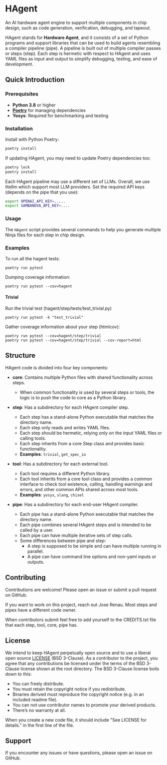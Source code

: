 
# HAgent

An AI hardware agent engine to support multiple components in chip design, such as code generation, verification, debugging, and tapeout.

HAgent stands for **Hardware Agent**, and it consists of a set of Python programs and support libraries that can be used to build agents resembling a compiler pipeline (pipe). A pipeline is built out of multiple compiler passes or steps (step). Each step is hermetic with respect to HAgent and uses YAML files as input and output to simplify debugging, testing, and ease of development.

## Quick Introduction

### Prerequisites

- **Python 3.8** or higher
- **[Poetry](https://python-poetry.org/docs/#installation)** for managing dependencies
- **Yosys**: Required for benchmarking and testing

### Installation

Install with Python Poetry:

```bash
poetry install
```

If updating HAgent, you may need to update Poetry dependencies too:

```bash
poetry lock
poetry install
```

Each HAgent pipeline may use a different set of LLMs. Overall, we use litellm which support most LLM providers. Set the required API keys (depends on the pipe that you use):

```bash
export OPENAI_API_KEY=.....
export SAMBANOVA_API_KEY=....
```

### Usage

The `HAgent` script provides several commands to help you generate multiple Ninja files for each step in chip design.

### Examples

To run all the hagent tests:
```
poetry run pytest
```

Dumping coverage information:
```
poetry run pytest --cov=hagent
```

#### Trivial

Run the trivial test (hagent/step/tests/test_trivial.py)
```
poetry run pytest -k "test_trivial"
```

Gather coverage information about your step (htmlcov):
```
poetry run pytest --cov=hagent/step/trivial
poetry run pytest --cov=hagent/step/trivial --cov-report=html
```

## Structure

HAgent code is divided into four key components:

- **core**: Contains multiple Python files with shared functionality across steps.
  - When common functionality is used by several steps or tools, the logic is to push the code to core as a Python library.

- **step**: Has a subdirectory for each HAgent compiler step.
  - Each step has a stand-alone Python executable that matches the directory name.
  - Each step only reads and writes YAML files.
  - Each step should be hermetic, relying only on the input YAML files or calling tools.
  - Each step inherits from a core Step class and provides basic functionality.
  - **Examples**: `trivial`, `get_spec_io`

- **tool**: Has a subdirectory for each external tool.
  - Each tool requires a different Python library.
  - Each tool inherits from a core tool class and provides a common interface to check tool existence, calling, handling warnings and errors, and other common APIs shared across most tools.
  - **Examples**: `yosys`, `slang`, `chisel`

- **pipe**: Has a subdirectory for each end-user HAgent compiler.
  - Each pipe has a stand-alone Python executable that matches the directory name.
  - Each pipe combines several HAgent steps and is intended to be called by a user.
  - Each pipe can have multiple iterative sets of step calls.
  - Some differences between pipe and step:
    - A step is supposed to be simple and can have multiple running in parallel.
    - A pipe can have command line options and non-yaml inputs or outputs.

## Contributing

Contributions are welcome! Please open an issue or submit a pull request on GitHub.

If you want to work on this project, reach out Jose Renau. Most steps and pipes have a different
code owner.

When contributors submit feel free to add yourself to the CREDITS.txt file that each step, tool, core, pipe has.

## License

We intend to keep HAgent perpetually open source and to use a liberal open source
[LICENSE](LICENSE) (BSD 3-Clause). As a contributor to the project, you agree that any
contributions be licensed under the terms of the BSD 3-Clause license shown at the root directory.
The BSD 3-Clause license boils down to this:

* You can freely distribute.
* You must retain the copyright notice if you redistribute.
* Binaries derived must reproduce the copyright notice (e.g. in an included readme file).
* You can not use contributor names to promote your derived products.
* There’s no warranty at all.

When you create a new code file, it should include "See LICENSE for details." in the first line of the file.

## Support

If you encounter any issues or have questions, please open an issue on GitHub.

